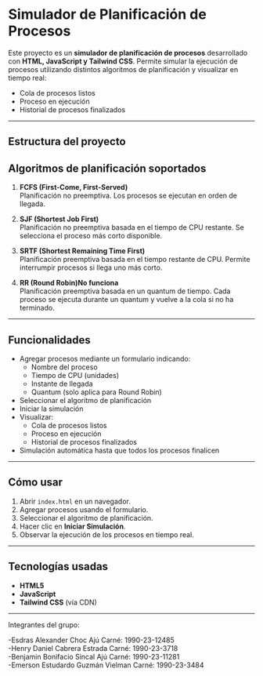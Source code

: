 # Simulador de Planificación de Procesos

Este proyecto es un **simulador de planificación de procesos** desarrollado con **HTML, JavaScript y Tailwind CSS**. Permite simular la ejecución de procesos utilizando distintos algoritmos de planificación y visualizar en tiempo real:

- Cola de procesos listos
- Proceso en ejecución
- Historial de procesos finalizados

---

## Estructura del proyecto

## Algoritmos de planificación soportados

1. **FCFS (First-Come, First-Served)**  
   Planificación no preemptiva. Los procesos se ejecutan en orden de llegada.

2. **SJF (Shortest Job First)**  
   Planificación no preemptiva basada en el tiempo de CPU restante. Se selecciona el proceso más corto disponible.

3. **SRTF (Shortest Remaining Time First)**  
   Planificación preemptiva basada en el tiempo restante de CPU. Permite interrumpir procesos si llega uno más corto.

4. **RR (Round Robin)No funciona**  
   Planificación preemptiva basada en un quantum de tiempo. Cada proceso se ejecuta durante un quantum y vuelve a la cola si no ha terminado.

---

## Funcionalidades

- Agregar procesos mediante un formulario indicando:
  - Nombre del proceso
  - Tiempo de CPU (unidades)
  - Instante de llegada
  - Quantum (solo aplica para Round Robin)
- Seleccionar el algoritmo de planificación
- Iniciar la simulación
- Visualizar:
  - Cola de procesos listos
  - Proceso en ejecución
  - Historial de procesos finalizados
- Simulación automática hasta que todos los procesos finalicen

---

## Cómo usar

1. Abrir `index.html` en un navegador.
2. Agregar procesos usando el formulario.
3. Seleccionar el algoritmo de planificación.
4. Hacer clic en **Iniciar Simulación**.
5. Observar la ejecución de los procesos en tiempo real.

---

## Tecnologías usadas

- **HTML5**
- **JavaScript**
- **Tailwind CSS** (vía CDN)

---

Integrantes del grupo:     

-Esdras Alexander Choc Ajú         Carné: 1990-23-12485  
-Henry Daniel Cabrera Estrada      Carné: 1990-23-3718  
-Benjamin Bonifacio Sincal Ajú     Carné: 1990-23-11281  
-Emerson Estudardo Guzmán Vielman  Carné: 1990-23-3484  
